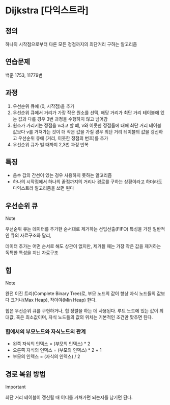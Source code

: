 # Dijkstra [다익스트라]

## 정의

하나의 시작점으로부터 다른 모든 정점까지의 최단거리 구하는 알고리즘

## 연습문제

백준 1753, 11779번

## 과정

1. 우선순위 큐에 (0, 시작점)을 추가
2. 우선순위 큐에서 거리가 가장 작은 원소를 선택, 해당 거리가 최단 거리 테이블에 있는 값과 다를 경우 3번 과정을 수행하지 않고 넘어감
3. 원소가 가리키는 정점을 v라고 할 떄, v와 이웃한 정점들에 대해 최단 거리 테이블 값보다 v를 거쳐가는 것이 더 작은 값을 가질 경우 최단 거리 테이블의 값을 갱신하고 우선순위 큐에 (거리, 이웃한 정점의 번호)를 추가
4. 우선순위 큐가 빌 때까지 2,3번 과정 반복

## 특징

- 음수 값의 간선이 있는 경우 사용하지 못하는 알고리즘
- 하나의 시작점에서 하나의 끝점까지의 거리나 경로를 구하는 상황이라고 하더라도 다익스트라 알고리즘을 쓰면 된다

## 우선순위 큐

> [!NOTE]
>
> 우선순위 큐는 데이터를 추가한 순서대로 제거하는 선입선출(FIFO) 특성을 가진 일반적인 큐의 자료구조와 달리,
>
> 데이터 추가는 어떤 순서로 해도 상관이 없지만, 제거될 때는 가장 작은 값을 제거하는 독특한 특성을 지닌 자료구조

## 힙

> [!NOTE]
>
> 완전 이진 트리(Complete Binary Tree)로, 부모 노드의 값이 항상 자식 노드들의 값보다 크거나(Max Heap), 작아야(Min Heap) 한다.
>
> 힙은 우선순위 큐를 구현하거나, 힙 정렬을 하는 데 사용된다. 루트 노드에 있는 값이 최대값, 혹은 최소값이며, 자식 노드들의 값의 위치는 기본적인 조건만 맞추면 된다.

### 힙에서의 부모노드와 자식노드의 관계

- 왼쪽 자식의 인덱스 = (부모의 인덱스) \* 2
- 오른쪽 자식의 인덱스 = (부모의 인덱스) \* 2 + 1
- 부모의 인덱스 = (자식의 인덱스) / 2

## 경로 복원 방법

> [!IMPORTANT]
>
> 최단 거리 테이블이 갱신될 때 어디를 거쳐가면 되는지를 남기면 된다.
